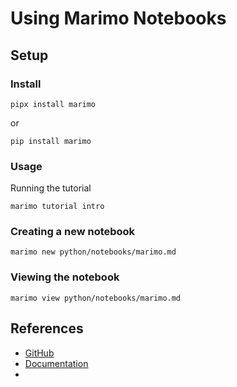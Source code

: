 # Using Marimo Notebooks

## Setup

### Install

```shell
pipx install marimo
```

or 

```shell
pip install marimo
```

### Usage

Running the tutorial

```shell
marimo tutorial intro
```

### Creating a new notebook

```shell
marimo new python/notebooks/marimo.md
```

### Viewing the notebook

```shell
marimo view python/notebooks/marimo.md
```


## References

- [GitHub](https://github.com/marimo-team/marimo)
- [Documentation](https://docs.marimo.io/)
- 